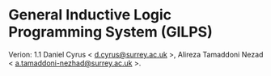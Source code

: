 # General Inductive Logic Programming System (GILPS)
Verion: 1.1
Daniel Cyrus \< <d.cyrus@surrey.ac.uk> \>, Alireza Tamaddoni Nezad \< <a.tamaddoni-nezhad@surrey.ac.uk> \>.


